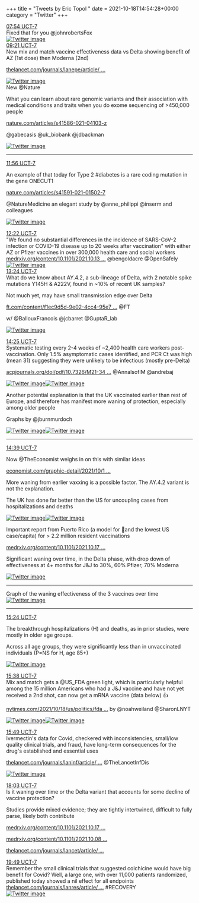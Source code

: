 +++
title = "Tweets by Eric Topol " 
date = 2021-10-18T14:54:28+00:00
category = "Twitter"
+++
<div class="tweet"> 
<div class="profile"> 
<a href="https://twitter.com/erictopol/status/1450113051949109250" target="_blank" rel="noreferer">07:54 UCT-7</a> 
</div> 
<div class="content"> 
Fixed that for you @johnrobertsFox </div> 
<a href="/twitter/erictopol/images/FB_WHkOVgAA5Jkt.jpg"  ><img src="/twitter/erictopol/images/FB_WHkOVgAA5Jkt.jpg" alt="Twitter image" ></img></a></div> 
<div class="tweet"> 
<div class="profile"> 
<a href="https://twitter.com/erictopol/status/1450134848652263425" target="_blank" rel="noreferer">09:21 UCT-7</a> 
</div> 
<div class="content"> 
New mix and match vaccine effectiveness data vs Delta showing benefit of AZ (1st dose) then Moderna (2nd)

<a href="https://www.thelancet.com/journals/lanepe/article/PIIS2666-7762(21)00235-0/fulltext" target="_blank" rel="noreferer">thelancet.com/journals/lanepe/article/ ...</a> 
 </div> 
<a href="/twitter/erictopol/images/FB_p7JRVkAUkVGK.jpg"  ><img src="/twitter/erictopol/images/FB_p7JRVkAUkVGK.jpg" alt="Twitter image" ></img></a></div> 
<div class="thread"> 
<div class="thread-content"> 
New @Nature 

What you can learn about rare genomic variants and their association with medical conditions and traits when you do exome sequencing of  &gt;450,000 people

<a href="https://www.nature.com/articles/s41586-021-04103-z" target="_blank" rel="noreferer">nature.com/articles/s41586-021-04103-z</a> 


@gabecasis @uk_biobank @jdbackman </div> 
<a href="/twitter/erictopol/images/FCAKO3cUUAAx82R.jpg"  ><img src="/twitter/erictopol/images/FCAKO3cUUAAx82R.jpg" alt="Twitter image" ></img></a><hr><div class="profile"> 
<a href="https://twitter.com/erictopol/status/1450173903825825799" target="_blank" rel="noreferer">11:56 UCT-7</a> 
</div> 
<div class="content"> 
An example of that today for Type 2 #diabetes is a rare coding mutation in the gene ONECUT1

<a href="https://www.nature.com/articles/s41591-021-01502-7" target="_blank" rel="noreferer">nature.com/articles/s41591-021-01502-7</a> 


@NatureMedicine an elegant study by @anne_philippi @inserm and colleagues </div> 
<a href="/twitter/erictopol/images/FCAND2tVgAUKrVZ.jpg"  ><img src="/twitter/erictopol/images/FCAND2tVgAUKrVZ.jpg" alt="Twitter image" ></img></a></div> 
<div class="tweet"> 
<div class="profile"> 
<a href="https://twitter.com/erictopol/status/1450180384319148034" target="_blank" rel="noreferer">12:22 UCT-7</a> 
</div> 
<div class="content"> 
"We found no substantial differences in the incidence of SARS-CoV-2 infection or COVID-19 disease up to 20 weeks after vaccination" with either AZ or Pfizer  vaccines in over 300,000 health care and social workers <a href="https://www.medrxiv.org/content/10.1101/2021.10.13.21264937v1" target="_blank" rel="noreferer">medrxiv.org/content/10.1101/2021.10.13 ...</a> 
 @bengoldacre @OpenSafely </div> 
<a href="/twitter/erictopol/images/FCASUeJVcAE-1c-.jpg"  ><img src="/twitter/erictopol/images/FCASUeJVcAE-1c-.jpg" alt="Twitter image" ></img></a></div> 
<div class="tweet"> 
<div class="profile"> 
<a href="https://twitter.com/erictopol/status/1450196056713555972" target="_blank" rel="noreferer">13:24 UCT-7</a> 
</div> 
<div class="content"> 
What do we know about AY.4.2, a sub-lineage of Delta,  with 2 notable spike mutations Y145H &amp; A222V, found in ~10% of recent UK samples?

Not much yet, may have small transmission edge over Delta

<a href="https://www.ft.com/content/f1ec9d5d-9e02-4cc4-95e7-1dcbb1844d43" target="_blank" rel="noreferer">ft.com/content/f1ec9d5d-9e02-4cc4-95e7 ...</a> 
 @FT

w/ @BallouxFrancois @jcbarret @GuptaR_lab </div> 
<a href="/twitter/erictopol/images/FCAgGd4VUAE6-5w.jpg"  ><img src="/twitter/erictopol/images/FCAgGd4VUAE6-5w.jpg" alt="Twitter image" ></img></a></div> 
<div class="tweet"> 
<div class="profile"> 
<a href="https://twitter.com/erictopol/status/1450211347703091201" target="_blank" rel="noreferer">14:25 UCT-7</a> 
</div> 
<div class="content"> 
Systematic testing every 2-4 weeks of ~2,400 health care workers post-vaccination. Only 1.5% asymptomatic cases identified, and PCR Ct was high (mean 31) suggesting they were unlikely to be infectious (mostly pre-Delta)

<a href="https://www.acpjournals.org/doi/pdf/10.7326/M21-3486" target="_blank" rel="noreferer">acpjournals.org/doi/pdf/10.7326/M21-34 ...</a> 
 @AnnalsofIM @andrebaj </div> 
<a href="/twitter/erictopol/images/FCAs_xHVgAIj83x.jpg"  ><img src="/twitter/erictopol/images/FCAs_xHVgAIj83x.jpg" alt="Twitter image" ></img></a><a href="/twitter/erictopol/images/FCAtBZ7VEAYyxdu.jpg"  ><img src="/twitter/erictopol/images/FCAtBZ7VEAYyxdu.jpg" alt="Twitter image" ></img></a></div> 
<div class="thread"> 
<div class="thread-content"> 
Another potential explanation is that the UK vaccinated earlier than rest of Europe, and therefore has manifest more waning of protection, especially among older people

Graphs by @jburnmurdoch </div> 
<a href="/twitter/erictopol/images/FB7Dg7PUYAUh-KG.png"  ><img src="/twitter/erictopol/images/FB7Dg7PUYAUh-KG.png" alt="Twitter image" ></img></a><a href="/twitter/erictopol/images/FB7DvXbUcAA6DM4.png"  ><img src="/twitter/erictopol/images/FB7DvXbUcAA6DM4.png" alt="Twitter image" ></img></a><hr><div class="profile"> 
<a href="https://twitter.com/erictopol/status/1450214864845115394" target="_blank" rel="noreferer">14:39 UCT-7</a> 
</div> 
<div class="content"> 
Now @TheEconomist weighs in on this with similar ideas

<a href="https://www.economist.com/graphic-detail/2021/10/18/is-a-winter-wave-of-coronavirus-infections-looming?utm_campaign=editorial-social&utm_medium=social-organic&utm_source=twitter&%3Ffsrc%3Dscn%2F=tw%2Fdc" target="_blank" rel="noreferer">economist.com/graphic-detail/2021/10/1 ...</a> 


More waning from earlier vaxxing is a possible factor. The AY.4.2 variant is not the explanation.

The UK has done far better than the US for uncoupling cases from hospitalizations and deaths </div> 
<a href="/twitter/erictopol/images/FCAx1-TVEAYRy7_.jpg"  ><img src="/twitter/erictopol/images/FCAx1-TVEAYRy7_.jpg" alt="Twitter image" ></img></a><a href="/twitter/erictopol/images/FCAx3h-VgAUEOOi.jpg"  ><img src="/twitter/erictopol/images/FCAx3h-VgAUEOOi.jpg" alt="Twitter image" ></img></a></div> 
<div class="thread"> 
<div class="thread-content"> 
Important report from Puerto Rico (a model for 💉and the lowest US case/capita) for &gt; 2.2 million resident vaccinations

<a href="https://www.medrxiv.org/content/10.1101/2021.10.17.21265101v1" target="_blank" rel="noreferer">medrxiv.org/content/10.1101/2021.10.17 ...</a> 


Significant waning over time, in the Delta phase, with drop down of effectiveness at 4+ months for J&amp;J to 30%, 60% Pfizer, 70% Moderna </div> 
<a href="/twitter/erictopol/images/FCA8Zh7VQAMBkGH.jpg"  ><img src="/twitter/erictopol/images/FCA8Zh7VQAMBkGH.jpg" alt="Twitter image" ></img></a><hr><div class="thread-content"> 
Graph of the waning effectiveness of the 3 vaccines over time </div> 
<a href="/twitter/erictopol/images/FCA7DamVEAAM0aG.jpg"  ><img src="/twitter/erictopol/images/FCA7DamVEAAM0aG.jpg" alt="Twitter image" ></img></a><hr><div class="profile"> 
<a href="https://twitter.com/erictopol/status/1450226322521800705" target="_blank" rel="noreferer">15:24 UCT-7</a> 
</div> 
<div class="content"> 
The breakthrough hospitalizations (H) and deaths, as in prior studies, were mostly in older age groups. 

Across all age groups, they were significantly less than in unvaccinated individuals (P=NS for H, age 85+) </div> 
<a href="/twitter/erictopol/images/FCA7fbhVgAAuSGg.jpg"  ><img src="/twitter/erictopol/images/FCA7fbhVgAAuSGg.jpg" alt="Twitter image" ></img></a></div> 
<div class="tweet"> 
<div class="profile"> 
<a href="https://twitter.com/erictopol/status/1450229951706198016" target="_blank" rel="noreferer">15:38 UCT-7</a> 
</div> 
<div class="content"> 
Mix and match gets a @US_FDA green light, which is particularly helpful among the 15 million Americans who had a J&amp;J vaccine and have not yet received a 2nd shot, can now get a mRNA vaccine (data below) 👍

<a href="https://www.nytimes.com/2021/10/18/us/politics/fda-mix-and-match-boosters.html?smtyp=cur&smid=tw-nytimes" target="_blank" rel="noreferer">nytimes.com/2021/10/18/us/politics/fda ...</a> 
 by @noahweiland @SharonLNYT </div> 
<a href="/twitter/erictopol/images/FCBAQiRVkAEIcyY.jpg"  ><img src="/twitter/erictopol/images/FCBAQiRVkAEIcyY.jpg" alt="Twitter image" ></img></a><a href="/twitter/erictopol/images/FCBATLXVEAEkJbQ.jpg"  ><img src="/twitter/erictopol/images/FCBATLXVEAEkJbQ.jpg" alt="Twitter image" ></img></a></div> 
<div class="tweet"> 
<div class="profile"> 
<a href="https://twitter.com/erictopol/status/1450232633070292993" target="_blank" rel="noreferer">15:49 UCT-7</a> 
</div> 
<div class="content"> 
Ivermectin's data for Covid, checkered with inconsistencies, small/low quality clinical trials, and fraud, have long-term consequences for the drug's established and essential uses

<a href="https://www.thelancet.com/journals/laninf/article/PIIS1473-3099(21)00630-7/fulltext" target="_blank" rel="noreferer">thelancet.com/journals/laninf/article/ ...</a> 
 @TheLancetInfDis </div> 
<a href="/twitter/erictopol/images/FCBCpOtUYAE-S4v.jpg"  ><img src="/twitter/erictopol/images/FCBCpOtUYAE-S4v.jpg" alt="Twitter image" ></img></a></div> 
<div class="tweet"> 
<div class="profile"> 
<a href="https://twitter.com/erictopol/status/1450266361435807745" target="_blank" rel="noreferer">18:03 UCT-7</a> 
</div> 
<div class="content"> 
Is it waning over time or the Delta variant that accounts for some decline of vaccine protection?

Studies provide mixed evidence; they are tightly intertwined, difficult to fully parse, likely both contribute

<a href="https://www.medrxiv.org/content/10.1101/2021.10.17.21265101v1" target="_blank" rel="noreferer">medrxiv.org/content/10.1101/2021.10.17 ...</a> 


<a href="https://www.medrxiv.org/content/10.1101/2021.10.08.21264595v1" target="_blank" rel="noreferer">medrxiv.org/content/10.1101/2021.10.08 ...</a> 


<a href="https://www.thelancet.com/journals/lancet/article/PIIS0140-6736(21)02183-8/fulltext" target="_blank" rel="noreferer">thelancet.com/journals/lancet/article/ ...</a> 
</div> 
</div> 
<div class="tweet"> 
<div class="profile"> 
<a href="https://twitter.com/erictopol/status/1450292899690659845" target="_blank" rel="noreferer">19:49 UCT-7</a> 
</div> 
<div class="content"> 
Remember the small clinical trials that suggested colchicine would have big benefit for Covid? Well, a large one, with over 11,000 patients randomized, published today showed a nil effect for all endpoints <a href="https://www.thelancet.com/journals/lanres/article/PIIS2213-2600(21)00435-5/fulltext" target="_blank" rel="noreferer">thelancet.com/journals/lanres/article/ ...</a> 
 #RECOVERY </div> 
<a href="/twitter/erictopol/images/FCB4lRRUcAI8AIB.jpg"  ><img src="/twitter/erictopol/images/FCB4lRRUcAI8AIB.jpg" alt="Twitter image" ></img></a></div> 


